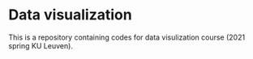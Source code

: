 # Data visualization

This is a repository containing codes for data visulization course (2021 spring KU Leuven).
